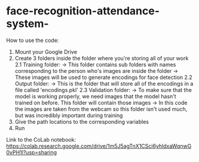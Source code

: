 # face-recognition-attendance-system-

How to use the code:
1. Mount your Google Drive
2. Create 3 folders inside the folder where you're storing all of your work
   2.1 Training folder:
     -> This folder contains sub folders with names corresponding to the person who's images are inside the folder
     -> These images will be used to generate encodings for face detection
   2.2 Output folder:
     -> This is the folder that will store all of the encodings in a file called 'encodings.pkl'
   2.3 Validation folder:
     -> To make sure that the model is working properly, we need images that the model hasn't trained on before. This folder will contain           those images
     -> In this code the images are taken from the webcam so this folder isn't used much, but was incredibly important during training
3. Give the path locations to the corresponding variables
4. Run


Link to the CoLab notebook: https://colab.research.google.com/drive/1m5J5agTnX1CSci6yhldxaWqnwG0vPH1l?usp=sharing
     
